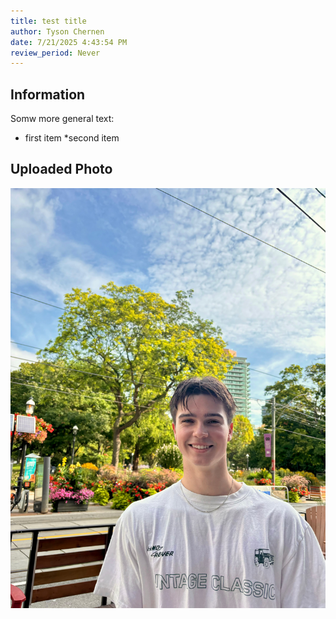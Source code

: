 ```yaml
---
title: test title
author: Tyson Chernen
date: 7/21/2025 4:43:54 PM
review_period: Never
---
```


## Information
Somw more general text:
* first item
*second item

## Uploaded Photo
![Photo](101_test_title.jpg)


